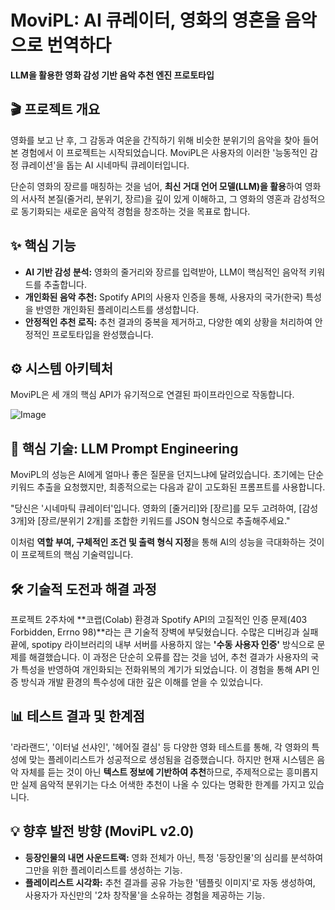 # **MoviPL: AI 큐레이터, 영화의 영혼을 음악으로 번역하다**

**LLM을 활용한 영화 감성 기반 음악 추천 엔진 프로토타입**

## **🎬 프로젝트 개요**

영화를 보고 난 후, 그 감동과 여운을 간직하기 위해 비슷한 분위기의 음악을 찾아 들어본 경험에서 이 프로젝트는 시작되었습니다. MoviPL은 사용자의 이러한 '능동적인 감정 큐레이션'을 돕는 AI 시네마틱 큐레이터입니다.

단순히 영화의 장르를 매칭하는 것을 넘어, **최신 거대 언어 모델(LLM)을 활용**하여 영화의 서사적 본질(줄거리, 분위기, 장르)을 깊이 있게 이해하고, 그 영화의 영혼과 감성적으로 동기화되는 새로운 음악적 경험을 창조하는 것을 목표로 합니다.

## **✨ 핵심 기능**

* **AI 기반 감성 분석:** 영화의 줄거리와 장르를 입력받아, LLM이 핵심적인 음악적 키워드를 추출합니다.  
* **개인화된 음악 추천:** Spotify API의 사용자 인증을 통해, 사용자의 국가(한국) 특성을 반영한 개인화된 플레이리스트를 생성합니다.  
* **안정적인 추천 로직:** 추천 결과의 중복을 제거하고, 다양한 예외 상황을 처리하여 안정적인 프로토타입을 완성했습니다.

## **⚙️ 시스템 아키텍처**

MoviPL은 세 개의 핵심 API가 유기적으로 연결된 파이프라인으로 작동합니다.

![Image](https://github.com/user-attachments/assets/56c1a5f2-ae51-4806-9d4c-2278c75aa9f4)

## **🚀 핵심 기술: LLM Prompt Engineering**

MoviPL의 성능은 AI에게 얼마나 좋은 질문을 던지느냐에 달려있습니다. 초기에는 단순 키워드 추출을 요청했지만, 최종적으로는 다음과 같이 고도화된 프롬프트를 사용합니다.

"당신은 '시네마틱 큐레이터'입니다. 영화의 \[줄거리\]와 \[장르\]를 모두 고려하여, \[감성 3개\]와 \[장르/분위기 2개\]를 조합한 키워드를 JSON 형식으로 추출해주세요."

이처럼 **역할 부여, 구체적인 조건 및 출력 형식 지정**을 통해 AI의 성능을 극대화하는 것이 이 프로젝트의 핵심 기술력입니다.

## **🛠️ 기술적 도전과 해결 과정**

프로젝트 2주차에 \*\*코랩(Colab) 환경과 Spotify API의 고질적인 인증 문제(403 Forbidden, Errno 98)\*\*라는 큰 기술적 장벽에 부딪혔습니다. 수많은 디버깅과 실패 끝에, spotipy 라이브러리의 내부 서버를 사용하지 않는 **'수동 사용자 인증'** 방식으로 문제를 해결했습니다. 이 과정은 단순히 오류를 잡는 것을 넘어, 추천 결과가 사용자의 국가 특성을 반영하여 개인화되는 전화위복의 계기가 되었습니다. 이 경험을 통해 API 인증 방식과 개발 환경의 특수성에 대한 깊은 이해를 얻을 수 있었습니다.

## **📊 테스트 결과 및 한계점**

'라라랜드', '이터널 선샤인', '헤어질 결심' 등 다양한 영화 테스트를 통해, 각 영화의 특성에 맞는 플레이리스트가 성공적으로 생성됨을 검증했습니다. 하지만 현재 시스템은 음악 자체를 듣는 것이 아닌 **텍스트 정보에 기반하여 추천**하므로, 주제적으로는 흥미롭지만 실제 음악적 분위기는 다소 어색한 추천이 나올 수 있다는 명확한 한계를 가지고 있습니다.

## **💡 향후 발전 방향 (MoviPL v2.0)**

* **등장인물의 내면 사운드트랙:** 영화 전체가 아닌, 특정 '등장인물'의 심리를 분석하여 그만을 위한 플레이리스트를 생성하는 기능.  
* **플레이리스트 시각화:** 추천 결과를 공유 가능한 '템플릿 이미지'로 자동 생성하여, 사용자가 자신만의 '2차 창작물'을 소유하는 경험을 제공하는 기능.

